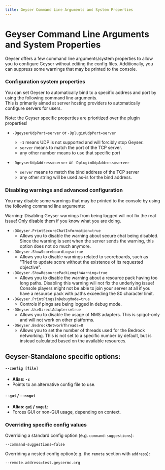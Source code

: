 ```yaml
---
title: Geyser Command Line Arguments and System Properties
---
```


# Geyser Command Line Arguments and System Properties
Geyser offers a few command line arguments/system properties to allow you to configure Geyser without editing the config files.
Additionally, you can suppress some warnings that may be printed to the console.

### Configuration system properties
You can set Geyser to automatically bind to a specific address and port by using the following command line arguments. <br>
This is primarily aimed at server hosting providers to automatically configure servers for users.

<div class="alert alert-info" role="alert">
	Note: the Geyser specific properties are prioritized over the plugin properties!
</div>

- ```-DgeyserUdpPort=server``` or ```-DpluginUdpPort=server```
  - ```-1``` means UDP is not supported and will forcibly stop Geyser.
  - ```server``` means to match the port of the TCP server.
  - any other number means to use that specific port

- ```-DgeyserUdpAddress=server``` or ```-DpluginUdpAddress=server```
  - ```server``` means to match the bind address of the TCP server
  - any other string will be used as-is for the bind address.

### Disabling warnings and advanced configuration
You may disable some warnings that may be printed to the console by using the following command line arguments:

<div class="alert alert-danger" role="alert">
	Warning: Disabling Geyser warnings from being logged will not fix the real issue! Only disable them if you know what you are doing. 
</div>

- ```-DGeyser.PrintSecureChatInformation=true```
  - Allows you to disable the warning about secure chat being disabled. 
  Since the warning is sent when the server sends the warning, this option does not do much anymore.
- ```-DGeyser.ShowScoreboardLogs=true```
  - Allows you to disable warnings related to scoreboards, such as "Tried to update score without the existence of its requested objective".
- ```-DGeyser.ShowResourcePackLengthWarning=true```
  - Allows you to disable the warning about a resource pack having too long paths. Disabling this warning will not fix the underlying issue! 
  Console players might not be able to join your server at all if you have a resource pack with paths exceeding the 80 character limit.
- ```-DGeyser.PrintPingsInDebugMode=true```
  - Controls if pings are being logged in debug mode.
- ```-DGeyser.UseDirectAdapters=true```
  - Allows you to disable the usage of NMS adapters. This is spigot-only and will not work on other platforms.
- ```-DGeyser.BedrockNetworkThreads=8```
  - Allows you to set the number of threads used for the Bedrock networking. This is not set to a specific number by default, but is instead calculated based on the available resources.

## Geyser-Standalone specific options:

#### `--config [file]`
- **Alias: `-c`**
- Points to an alternative config file to use.

#### `--gui` / `--nogui`
- **Alias: `gui` / `nogui`**:
- Forces GUI or non-GUI usage, depending on context.

### Overriding specific config values
Overriding a standard config option (e.g. `command-suggestions`):

`--command-suggestions=false`

Overriding a nested config option(e.g. the `remote` section with `address`):

`--remote.address=test.geysermc.org`
